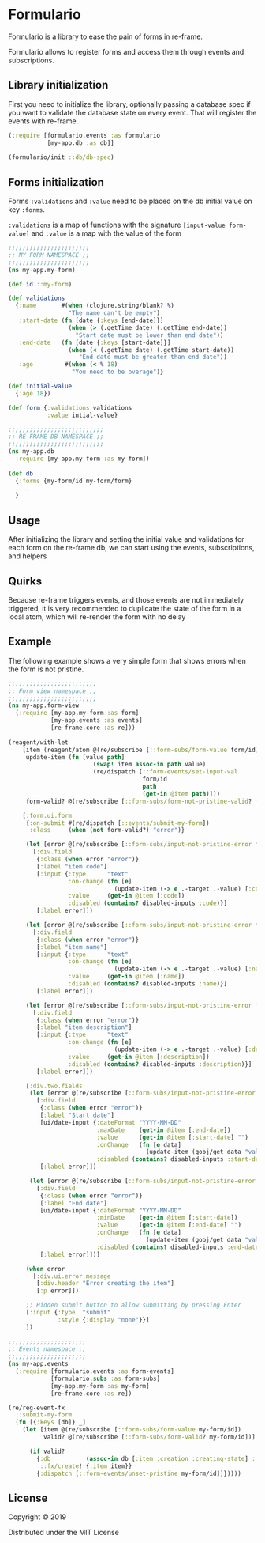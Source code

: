 # Formulario

Formulario is a library to ease the pain of forms in re-frame.

Formulario allows to register forms and access them through events and subscriptions.

## Library initialization
First you need to initialize the library, optionally passing a database spec if you want to validate
the database state on every event. That will register the events with re-frame.

``` clojure
(:require [formulario.events :as formulario
           [my-app.db :as db]]
           
(formulario/init ::db/db-spec)
```

## Forms initialization
Forms `:validations` and `:value` need to be placed on the db initial value on key `:forms`. 

`:validations` is a map of functions with the signature `[input-value form-value]` 
and `:value` is a map with the value of the form

``` clojure
;;;;;;;;;;;;;;;;;;;;;;;
;; MY FORM NAMESPACE ;;
;;;;;;;;;;;;;;;;;;;;;;;
(ns my-app.my-form)

(def id ::my-form)

(def validations
  {:name       #(when (clojure.string/blank? %)
                 "The name can't be empty")
   :start-date (fn [date {:keys [end-date]}]
                 (when (> (.getTime date) (.getTime end-date))
                   "Start date must be lower than end date"))
   :end-date   (fn [date {:keys [start-date]}]
                 (when (< (.getTime date) (.getTime start-date))
                    "End date must be greater than end date"))
   :age         #(when (< % 18)
                  "You need to be overage")}

(def initial-value
  {:age 18})

(def form {:validations validations
           :value intial-value}

;;;;;;;;;;;;;;;;;;;;;;;;;;;
;; RE-FRAME DB NAMESPACE ;;
;;;;;;;;;;;;;;;;;;;;;;;;;;;
(ns my-app.db
  :require [my-app.my-form :as my-form])
  
(def db
  {:forms {my-form/id my-form/form}
   ...
  }          
```

## Usage
After initializing the library and setting the initial value and validations for each form on the
re-frame db, we can start using the events, subscriptions, and helpers

## Quirks
Because re-frame triggers events, and those events are not immediately triggered, it is very recommended
to duplicate the state of the form in a local atom, which will re-render the form with no delay

## Example
The following example shows a very simple form that shows errors when the form is not pristine.
``` clojure
;;;;;;;;;;;;;;;;;;;;;;;;;
;; Form view namespace ;;
;;;;;;;;;;;;;;;;;;;;;;;;;
(ns my-app.form-view
  (:require [my-app.my-form :as form]
            [my-app.events :as events]
            [re-frame.core :as re]))
  
(reagent/with-let
    [item (reagent/atom @(re/subscribe [::form-subs/form-value form/id]))
     update-item (fn [value path]
                        (swap! item assoc-in path value)
                        (re/dispatch [::form-events/set-input-val
                                      form/id
                                      path
                                      (get-in @item path)]))
     form-valid? @(re/subscribe [::form-subs/form-not-pristine-valid? form/id])]

    [:form.ui.form
     {:on-submit #(re/dispatch [::events/submit-my-form])
      :class     (when (not form-valid?) "error")}

     (let [error @(re/subscribe [::form-subs/input-not-pristine-error form/id [:code]])]
       [:div.field
        {:class (when error "error")}
        [:label "item code"]
        [:input {:type      "text"
                 :on-change (fn [e]
                              (update-item (-> e .-target .-value) [:code]))
                 :value     (get-in @item [:code])
                 :disabled (contains? disabled-inputs :code)}]
        [:label error]])

     (let [error @(re/subscribe [::form-subs/input-not-pristine-error form/id [:name]])]
       [:div.field
        {:class (when error "error")}
        [:label "item name"]
        [:input {:type      "text"
                 :on-change (fn [e]
                              (update-item (-> e .-target .-value) [:name]))
                 :value     (get-in @item [:name])
                 :disabled (contains? disabled-inputs :name)}]
        [:label error]])

     (let [error @(re/subscribe [::form-subs/input-not-pristine-error form/id [:description]])]
       [:div.field
        {:class (when error "error")}
        [:label "item description"]
        [:input {:type      "text"
                 :on-change (fn [e]
                              (update-item (-> e .-target .-value) [:description]))
                 :value     (get-in @item [:description])
                 :disabled (contains? disabled-inputs :description)}]
        [:label error]])

     [:div.two.fields
      (let [error @(re/subscribe [::form-subs/input-not-pristine-error form/id [:start-date]])]
        [:div.field
         {:class (when error "error")}
         [:label "Start date"]
         [ui/date-input {:dateFormat "YYYY-MM-DD"
                         :maxDate    (get-in @item [:end-date])
                         :value      (get-in @item [:start-date] "")
                         :onChange   (fn [e data]
                                       (update-item (gobj/get data "value") [:start-date]))
                         :disabled (contains? disabled-inputs :start-date)}]
         [:label error]])

      (let [error @(re/subscribe [::form-subs/input-not-pristine-error form/id [:end-date]])]
        [:div.field
         {:class (when error "error")}
         [:label "End date"]
         [ui/date-input {:dateFormat "YYYY-MM-DD"
                         :minDate    (get-in @item [:start-date])
                         :value      (get-in @item [:end-date] "")
                         :onChange   (fn [e data]
                                       (update-item (gobj/get data "value") [:end-date]))
                         :disabled (contains? disabled-inputs :end-date)}]
         [:label error]])]

     (when error
       [:div.ui.error.message
        [:div.header "Error creating the item"]
        [:p error]])

     ;; Hidden submit button to allow submitting by pressing Enter
     [:input {:type  "submit"
              :style {:display "none"}}]
     ])
     
;;;;;;;;;;;;;;;;;;;;;;
;; Events namespace ;;
;;;;;;;;;;;;;;;;;;;;;;
(ns my-app.events
  (:require [formulario.events :as form-events]
            [formulario.subs :as form-subs]
            [my-app.my-form :as my-form]
            [re-frame.core :as re])

(re/reg-event-fx
  ::submit-my-form
  (fn [{:keys [db]} _]
    (let [item @(re/subscribe [::form-subs/form-value my-form/id])
          valid? @(re/subscribe [::form-subs/form-valid? my-form/id])]

      (if valid?
        {:db          (assoc-in db [:item :creation :creating-state] ::state/sending-request)
         ::fx/create! {:item item}}
        {:dispatch [::form-events/unset-pristine my-form/id]]}))))
```

## License

Copyright © 2019

Distributed under the MIT License